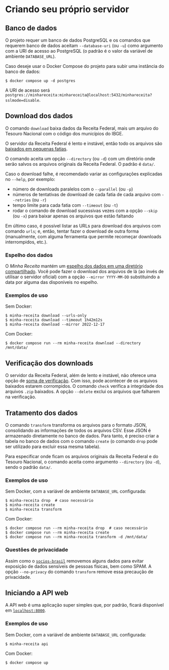 # Criando seu próprio servidor

## Banco de dados

O projeto requer um banco de dados PostgreSQL e os comandos que requerem banco de dados aceitam `--database-uri` (ou `-u`) como argumento com a URI de acesso ao PostgreSQL (o padrão é o valor da variável de ambiente `DATABASE_URL`).

Caso deseje usar o Docker Compose do projeto para subir uma instância do banco de dados:

```console
$ docker compose up -d postgres
```

A URI de acesso será `postgres://minhareceita:minhareceita@localhost:5432/minhareceita?sslmode=disable`.

## Download dos dados

O comando `download` baixa dados da Receita Federal, mais um arquivo do Tesouro Nacional com o código dos municípios do IBGE.

O servidor da Receita Federal é lento e instável, então todo os arquivos são [baixados em pequenas fatias](https://developer.mozilla.org/en-US/docs/Web/HTTP/Headers/Content-Range).

O comando aceita um opção `--directory` (ou `-d`) com um diretório onde serão salvos os arquivos originais da Receita Federal. O padrão é `data/`.

Caso o download falhe, é recomendado variar as configurações explicadas no `--help`, por exemplo:

* número de downloads paralelos com o `--parallel` (ou `-p`)
* números de tentativas de download de cada fatia de cada arquivo com `--retries` (ou `-r`)
* tempo limite para cada fatia com `--timeout` (ou `-t`)
* rodar o comando de download sucessivas vezes com a opção `--skip` (ou `-x`) para baixar apenas os arquivos que estão faltando

Em último caso, é possível listar as URLs para download dos arquivos com comando `urls`; e, então, tentar fazer o download de outra forma (manualmente, com alguma ferramenta que permite recomeçar downloads interrompidos, etc.).

### Espelho dos dados

O _Minha Receita_ mantém um [espelho dos dados em uma diretório compartilhado](https://mirror.minhareceita.org). Você pode fazer o download dos arquivos de lá (ao invés de utilisar o servidor oficial) com a opção `--mirror YYYY-MM-DD` substituindo a data por alguma das disponíveis no espelho.

### Exemplos de uso

Sem Docker:

```console
$ minha-receita download --urls-only
$ minha-receita download --timeout 1h42m12s
$ minha-receita download --mirror 2022-12-17
```

Com Docker:

```console
$ docker compose run --rm minha-receita download --directory /mnt/data/
```

## Verificação dos downloads

O servidor da Receita Federal, além de lento e instável, não oferece uma opção de [soma de verificação](https://pt.wikipedia.org/wiki/Soma_de_verifica%C3%A7%C3%A3o). Com isso, pode acontecer de os arquivos baixados estarem corrompidos. O comando `check` verifica a integridade dos arquivos `.zip` baixados. A opção `--delete` exclui os arquivos que falharem na verificação.

## Tratamento dos dados

O comando `transform` transforma os arquivos para o formato JSON, consolidando as informações de todos os arquivos CSV. Esse JSON é armazenado diretamente no banco de dados. Para tanto, é preciso criar a tabela no banco de dados com o comando `create` (o comando `drop` pode ser utilizado para excluir essa mesma tabela).

Para especificar onde ficam os arquivos originais da Receita Federal e do Tesouro Nacional, o comando aceita como argumento `--directory` (ou `-d`), sendo o padrão `data/`.

### Exemplos de uso

Sem Docker, com a variável de ambiente `DATABASE_URL` configurada:

```console
$ minha-receita drop  # caso necessário
$ minha-receita create
$ minha-receita transform
```

Com Docker:

```console
$ docker compose run --rm minha-receita drop  # caso necessário
$ docker compose run --rm minha-receita create
$ docker compose run --rm minha-receita transform -d /mnt/data/
```

### Questões de privacidade

Assim como o [`socios-brasil`](https://github.com/turicas/socios-brasil#privacidade) removemos alguns dados para evitar exposição de dados sensíveis de pessoas físicas, bem como SPAM. A opção `--no-privacy` do comando `transform` remove essa precaução de privacidade.


## Iniciando a API web

A API web é uma aplicação super simples que, por padrão, ficará disponível em [`localhost:8000`](http://localhost:8000).

### Exemplos de uso

Sem Docker, com a variável de ambiente `DATABASE_URL` configurada:

```console
$ minha-receita api
```

Com Docker:

```console
$ docker compose up
```
